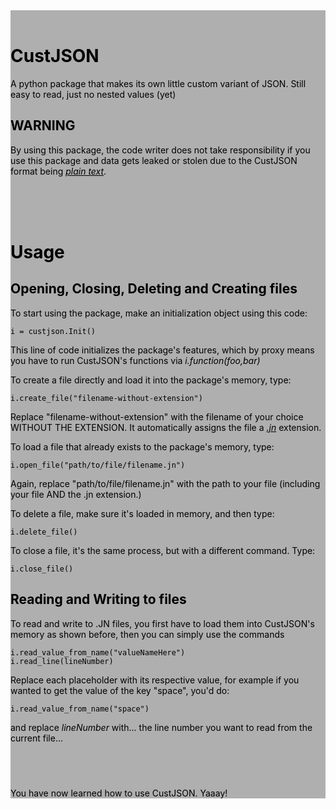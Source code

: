 <div style="background-color: #afafaf;color:black">
&rlm;&lrm;

# CustJSON
A python package that makes its own little custom variant of JSON. Still easy to read, just no nested values (yet)

## WARNING
By using this package, the code writer does not take responsibility if you use this package and data gets leaked or stolen due to the CustJSON format being <u>*plain text*</u>.

<br/><br/><br/>

# Usage
## Opening, Closing, Deleting and Creating files

To start using the package, make an initialization object using this code:

    i = custjson.Init()

This line of code initializes the package's features, which by proxy means you have to run CustJSON's functions via *i.function(foo,bar)*

To create a file directly and load it into the package's memory, type:
    
    i.create_file("filename-without-extension")
    
Replace "filename-without-extension" with the filename of your choice WITHOUT THE EXTENSION. It automatically assigns the file a <u>*.jn*</u> extension.

To load a file that already exists to the package's memory, type:

    i.open_file("path/to/file/filename.jn")
    
Again, replace "path/to/file/filename.jn" with the path to your file (including your file AND the .jn extension.)

To delete a file, make sure it's loaded in memory, and then type:

    i.delete_file()
    
To close a file, it's the same process, but with a different command.
Type:

    i.close_file()
    
## Reading and Writing to files

To read and write to .JN files, you first have to load them into CustJSON's memory as shown before, then you can simply use the commands
    
    i.read_value_from_name("valueNameHere")
    i.read_line(lineNumber)
    
Replace each placeholder with its respective value, for example if you wanted to get the value of the key "space", you'd do:

    i.read_value_from_name("space")
    
and replace *lineNumber* with... the line number you want to read from the current file...

##  &rlm;&lrm;

You have now learned how to use CustJSON. Yaaay!


</div>